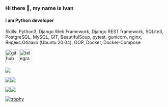### Hi there 👋, my name is Ivan
#### I am Python developer

Skills: Python3, Django Web Framework, Django REST framework, SQLite3, PostgreSQL, MySQL, GIT, BeautifulSoup, pytest, gunicorn, nginx, Яндекс.Облако (Ubuntu 20.04), OOP, Docker, Docker-Compose



[<img src='https://cdn.jsdelivr.net/npm/simple-icons@3.0.1/icons/github.svg' alt='github' height='40'>](https://github.com/ivan-varyukhin)  [<img src='https://cdn.jsdelivr.net/npm/simple-icons@3.0.1/icons/telegram.svg' alt='telegram' height='40'>](sVVintus)  

![](http://github-profile-summary-cards.vercel.app/api/cards/profile-details?username=ivan-varyukhin&theme=github)

![](http://github-profile-summary-cards.vercel.app/api/cards/stats?username=ivan-varyukhin&theme=github)![](http://github-profile-summary-cards.vercel.app/api/cards/productive-time?username=ivan-varyukhin&theme=github&utcOffset=3)

![](http://github-profile-summary-cards.vercel.app/api/cards/repos-per-language?username=ivan-varyukhin&theme=github)![](http://github-profile-summary-cards.vercel.app/api/cards/most-commit-language?username=ivan-varyukhin&theme=github)

[![trophy](https://github-profile-trophy.vercel.app/?username=ivan-varyukhin)](https://github.com/ryo-ma/github-profile-trophy)
